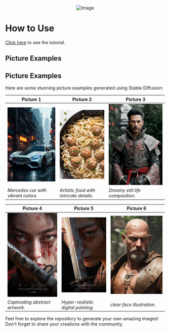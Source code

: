 <p align="center">
  <img src="https://miro.medium.com/v2/resize:fit:720/format:webp/1*GAiePIXDrckXJYcwlOnfPQ.jpeg" alt="Image">
</p>

# How to Use

[Click here](https://scribehow.com/shared/How_to_Run_Stable_Diffusion_Using_Gradio_on_Colab__UpaS07PKTdipPoPOPTYF8g) to see the tutorial.


## Picture Examples

## Picture Examples

Here are some stunning picture examples generated using Stable Diffusion:

| Picture 1 | Picture 2 | Picture 3 |
| --- | --- | --- |
| ![mercedes car](../examples/car.jpeg) | ![food](../examples/food.jpeg) | ![Example 3](../examples/warrior_realistic.jpeg) |
| *Mercedes car with vibrant colors.* | *Artistic food with intricate details.* | *Dreamy still life composition.* |

| Picture 4 | Picture 5 | Picture 6 |
| --- | --- | --- |
| ![Example 4](../examples/movie_poster_2.png) | ![Example 5](../examples/movie_poster.png) | ![Example 6](../examples/bold_man.jpeg) |
| *Captivating abstract artwork.* | *Hyper-realistic digital painting.* | *clear face illustration.* |

Feel free to explore the repository to generate your own amazing images! Don't forget to share your creations with the community.
